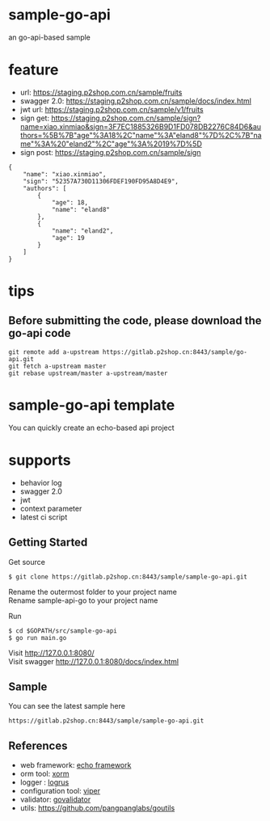 # sample-go-api
an go-api-based sample 

# feature
- url:          https://staging.p2shop.com.cn/sample/fruits
- swagger 2.0:  https://staging.p2shop.com.cn/sample/docs/index.html
- jwt url:      https://staging.p2shop.com.cn/sample/v1/fruits
- sign get:     https://staging.p2shop.com.cn/sample/sign?name=xiao.xinmiao&sign=3F7EC1885326B9D1FD078DB2276C84D6&authors=%5B%7B"age"%3A18%2C"name"%3A"eland8"%7D%2C%7B"name"%3A%20"eland2"%2C"age"%3A%2019%7D%5D
- sign post:    https://staging.p2shop.com.cn/sample/sign
``` 
{
    "name": "xiao.xinmiao", 
    "sign": "52357A730D11306FDEF190FD95A8D4E9", 
    "authors": [
        {
            "age": 18, 
            "name": "eland8"
        }, 
        {
            "name": "eland2", 
            "age": 19
        }
    ]
}
```


# tips

## Before submitting the code, please download the go-api code
```
git remote add a-upstream https://gitlab.p2shop.cn:8443/sample/go-api.git
git fetch a-upstream master
git rebase upstream/master a-upstream/master
```

# sample-go-api template

You can quickly create an echo-based api project

# supports
- behavior log
- swagger 2.0
- jwt
- context parameter
- latest ci script

## Getting Started

Get source
```
$ git clone https://gitlab.p2shop.cn:8443/sample/sample-go-api.git
```
Rename the outermost folder to your project name  
Rename sample-api-go to your project name

Run
```
$ cd $GOPATH/src/sample-go-api
$ go run main.go
```

Visit           http://127.0.0.1:8080/  
Visit swagger   http://127.0.0.1:8080/docs/index.html

## Sample
You can see the latest sample here
```
https://gitlab.p2shop.cn:8443/sample/sample-go-api.git
```


## References

- web framework: [echo framework](https://echo.labstack.com/)
- orm tool: [xorm](http://xorm.io/)
- logger : [logrus](https://github.com/sirupsen/logrus)
- configuration tool: [viper](https://github.com/spf13/viper)
- validator: [govalidator](github.com/asaskevich/govalidator)
- utils: https://github.com/pangpanglabs/goutils
